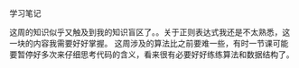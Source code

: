 学习笔记

这周的知识似乎又触及到我的知识盲区了。。关于正则表达式我还是不太熟悉，这一块的内容我需要好好掌握。
这周涉及的算法比之前要难一些，有时一节课可能要暂停好多次来仔细思考代码的含义，看来很有必要好好练练算法和数据结构了。